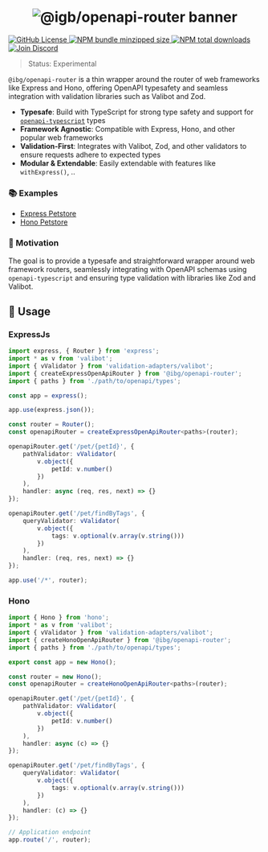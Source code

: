 <h1 align="center">
    <img src="https://raw.githubusercontent.com/inbeta-group/monorepo/develop/packages/openapi-router/.github/banner.svg" alt="@igb/openapi-router banner">
</h1>

<p align="left">
    <a href="https://github.com/inbeta-group/monorepo/blob/develop/LICENSE">
        <img src="https://img.shields.io/github/license/inbeta-group/monorepo.svg?label=license&style=flat&colorA=293140&colorB=F0E81A" alt="GitHub License"/>
    </a>
    <a href="https://www.npmjs.com/package/@igb/openapi-router">
        <img src="https://img.shields.io/bundlephobia/minzip/@igb/openapi-router.svg?label=minzipped%20size&style=flat&colorA=293140&colorB=F0E81A" alt="NPM bundle minzipped size"/>
    </a>
    <a href="https://www.npmjs.com/package/@igb/openapi-router">
        <img src="https://img.shields.io/npm/dt/@igb/openapi-router.svg?label=downloads&style=flat&colorA=293140&colorB=F0E81A" alt="NPM total downloads"/>
    </a>
    <a href="https://dyn.art/s/discord/?source=inbeta-group-readme">
        <img src="https://img.shields.io/discord/795291052897992724.svg?label=&logo=discord&logoColor=000000&color=293140&labelColor=F0E81A" alt="Join Discord"/>
    </a>
</p>

> Status: Experimental

`@ibg/openapi-router` is a thin wrapper around the router of web frameworks like Express and Hono, offering OpenAPI typesafety and seamless integration with validation libraries such as Valibot and Zod.

- **Typesafe**: Build with TypeScript for strong type safety and support for [`openapi-typescript`](https://github.com/drwpow/openapi-typescript) types
- **Framework Agnostic**: Compatible with Express, Hono, and other popular web frameworks
- **Validation-First**: Integrates with Valibot, Zod, and other validators to ensure requests adhere to expected types
- **Modular & Extendable**: Easily extendable with features like `withExpress()`, ..

### 📚 Examples

- [Express Petstore](https://github.com/inbeta-group/monorepo/tree/develop/examples/openapi-router/express/petstore)
- [Hono Petstore](https://github.com/inbeta-group/monorepo/tree/develop/examples/openapi-router/hono/petstore)

### 🌟 Motivation

The goal is to provide a typesafe and straightforward wrapper around web framework routers, seamlessly integrating with OpenAPI schemas using `openapi-typescript` and ensuring type validation with libraries like Zod and Valibot.

## 📖 Usage

### ExpressJs

```ts
import express, { Router } from 'express';
import * as v from 'valibot';
import { vValidator } from 'validation-adapters/valibot';
import { createExpressOpenApiRouter } from '@ibg/openapi-router';
import { paths } from './path/to/openapi/types';

const app = express();

app.use(express.json());

const router = Router();
const openapiRouter = createExpressOpenApiRouter<paths>(router);

openapiRouter.get('/pet/{petId}', {
    pathValidator: vValidator(
        v.object({
            petId: v.number()
        })
    ),
    handler: async (req, res, next) => {}
});

openapiRouter.get('/pet/findByTags', {
    queryValidator: vValidator(
        v.object({
            tags: v.optional(v.array(v.string()))
        })
    ),
    handler: (req, res, next) => {}
});

app.use('/*', router);
```

### Hono

```ts
import { Hono } from 'hono';
import * as v from 'valibot';
import { vValidator } from 'validation-adapters/valibot';
import { createHonoOpenApiRouter } from '@ibg/openapi-router';
import { paths } from './path/to/openapi/types';

export const app = new Hono();

const router = new Hono();
const openapiRouter = createHonoOpenApiRouter<paths>(router);

openapiRouter.get('/pet/{petId}', {
    pathValidator: vValidator(
        v.object({
            petId: v.number()
        })
    ),
    handler: async (c) => {}
});

openapiRouter.get('/pet/findByTags', {
    queryValidator: vValidator(
        v.object({
            tags: v.optional(v.array(v.string()))
        })
    ),
    handler: (c) => {}
});

// Application endpoint
app.route('/', router);
```
